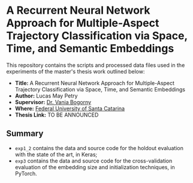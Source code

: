 # A Recurrent Neural Network Approach for Multiple-Aspect Trajectory Classification via Space, Time, and Semantic Embeddings

This repository contains the scripts and processed data files used in the experiments of the master's thesis work outlined below:
- **Title:** A Recurrent Neural Network Approach for Multiple-Aspect Trajectory Classification via Space, Time, and Semantic Embeddings
- **Author:** Lucas May Petry
- **Supervisor:** [Dr. Vania Bogorny](https://www.inf.ufsc.br/~vania.bogorny/)
- **Where:** [Federal University of Santa Catarina](http://ufsc.br)
- **Thesis Link:** TO BE ANNOUNCED

## Summary

- `exp1_2` contains the data and source code for the holdout evaluation with the state of the art, in Keras;
- `exp3` contains the data and source code for the cross-validation evaluation of the embedding size and initialization techniques, in PyTorch.